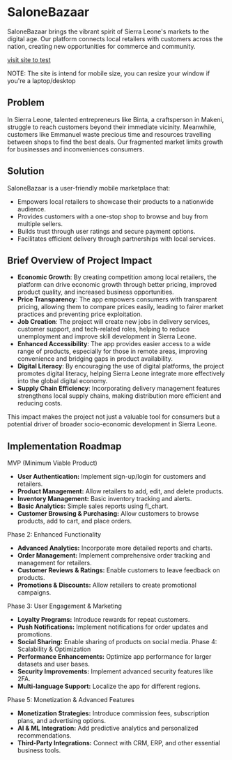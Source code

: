 # SaloneBazaar

SaloneBazaar brings the vibrant spirit of Sierra Leone's markets to the digital age. Our platform connects local retailers with customers across the nation, creating new opportunities for commerce and community.

[visit site to test](https://salone-bazaar.web.app/)

NOTE: The site is intend for mobile size, you can resize your window if you're a laptop/desktop

## Problem

In Sierra Leone, talented entrepreneurs like Binta, a craftsperson in Makeni, struggle to reach customers beyond their immediate vicinity. Meanwhile, customers like Emmanuel waste precious time and resources travelling between shops to find the best deals. Our fragmented market limits growth for businesses and inconveniences consumers.

## Solution

SaloneBazaar is a user-friendly mobile marketplace that:
- Empowers local retailers to showcase their products to a nationwide audience.
- Provides customers with a one-stop shop to browse and buy from multiple sellers.
- Builds trust through user ratings and secure payment options.
- Facilitates efficient delivery through partnerships with local services.

## Brief Overview of Project Impact

- **Economic Growth**: By creating competition among local retailers, the platform can drive economic growth through better pricing, improved product quality, and increased business opportunities.
- **Price Transparency**: The app empowers consumers with transparent pricing, allowing them to compare prices easily, leading to fairer market practices and preventing price exploitation.
- **Job Creation**: The project will create new jobs in delivery services, customer support, and tech-related roles, helping to reduce unemployment and improve skill development in Sierra Leone.
- **Enhanced Accessibility**: The app provides easier access to a wide range of products, especially for those in remote areas, improving convenience and bridging gaps in product availability.
- **Digital Literacy**: By encouraging the use of digital platforms, the project promotes digital literacy, helping Sierra Leone integrate more effectively into the global digital economy.
- **Supply Chain Efficiency**: Incorporating delivery management features strengthens local supply chains, making distribution more efficient and reducing costs.

This impact makes the project not just a valuable tool for consumers but a potential driver of broader socio-economic development in Sierra Leone.

## Implementation Roadmap
MVP (Minimum Viable Product)
- **User Authentication:** Implement sign-up/login for customers and retailers.
- **Product Management:** Allow retailers to add, edit, and delete products.
- **Inventory Management:** Basic inventory tracking and alerts.
- **Basic Analytics:** Simple sales reports using fl_chart.
- **Customer Browsing & Purchasing:** Allow customers to browse products, add to cart, and place orders.

Phase 2: Enhanced Functionality
- **Advanced Analytics:** Incorporate more detailed reports and charts.
- **Order Management:** Implement comprehensive order tracking and management for retailers.
- **Customer Reviews & Ratings:** Enable customers to leave feedback on products.
- **Promotions & Discounts:** Allow retailers to create promotional campaigns.

Phase 3: User Engagement & Marketing
- **Loyalty Programs:** Introduce rewards for repeat customers.
- **Push Notifications:** Implement notifications for order updates and promotions.
- **Social Sharing:** Enable sharing of products on social media.
Phase 4: Scalability & Optimization
- **Performance Enhancements:** Optimize app performance for larger datasets and user bases.
- **Security Improvements:** Implement advanced security features like 2FA.
- **Multi-language Support:** Localize the app for different regions.

Phase 5: Monetization & Advanced Features
- **Monetization Strategies:** Introduce commission fees, subscription plans, and advertising options.
- **AI & ML Integration:** Add predictive analytics and personalized recommendations.
- **Third-Party Integrations:** Connect with CRM, ERP, and other essential business tools.

